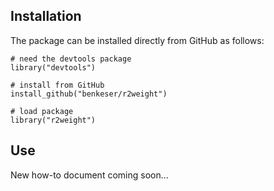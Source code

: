 Installation
------------

The package can be installed directly from GitHub as follows:

    # need the devtools package
    library("devtools")

    # install from GitHub
    install_github("benkeser/r2weight")

    # load package
    library("r2weight")

Use
---

New how-to document coming soon...
